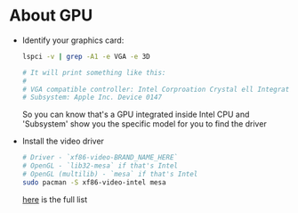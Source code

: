 # About GPU

- Identify your graphics card:

    ```bash
    lspci -v | grep -A1 -e VGA -e 3D

    # It will print something like this:
    #
    # VGA compatible controller: Intel Corproation Crystal ell Integrated Grahpics Controller (rev 08) (prog-if 00 [VGA controller])
    # Subsystem: Apple Inc. Device 0147

    ```

    So you can know that's a GPU integrated inside Intel CPU and 'Subsystem' show you the specific model for you to find the driver

- Install the video driver

    ```bash
    # Driver - `xf86-video-BRAND_NAME_HERE`
    # OpenGL - `lib32-mesa` if that's Intel
    # OpenGL (multilib) - `mesa` if that's Intel
    sudo pacman -S xf86-video-intel mesa
    ```
    [here](https://wiki.archlinux.org/index.php/xorg) is the full list
